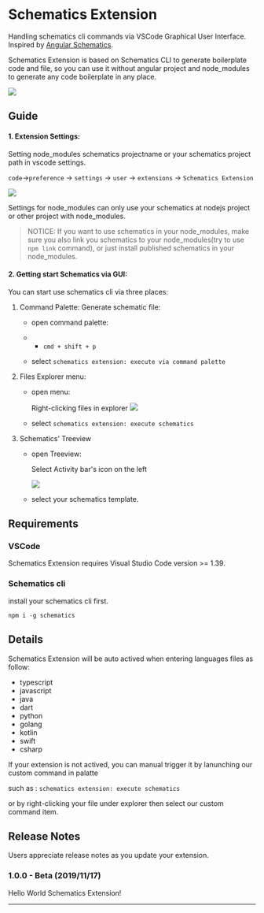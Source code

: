 # Schematics Extension

Handling schematics cli commands via VSCode Graphical User Interface. Inspired by [Angular Schematics](https://marketplace.visualstudio.com/items?itemName=cyrilletuzi.angular-schematics).  

Schematics Extension is based on Schematics CLI to generate boilerplate code and file, so you can use it without angular project and node_modules to generate any code boilerplate in any place.

![](https://i.imgur.com/RdNF1gc.gif)

## Guide

####  1. Extension Settings: 

Setting node_modules schematics projectname or your schematics project path in vscode settings.

 ```code```->```preference``` -> ```settings``` -> ```user``` -> ```extensions``` -> ```Schematics Extension```

![](https://i.imgur.com/4d6ZP1B.png)

Settings for node_modules can only use your schematics at nodejs project or other project with node_modules.

> NOTICE: If you want to use schematics in your node_modules, make sure you also link you schematics to your node_modules(try to use ```npm link``` command), or just install published schematics in your node_modules. 

####  2. Getting start Schematics via GUI: 

You can start use schematics cli via three places:

1. Command Palette: Generate schematic file:

    - open command palette: 
    
    - -   ```cmd + shift + p``` 
    
    -  select ```schematics extension: execute via command palette```

2. Files Explorer menu: 

    - open menu: 
    
        Right-clicking files in explorer
        ![](https://i.imgur.com/2vp3NMa.png)
    - select ```schematics extension: execute schematics```

3. Schematics' Treeview 

    - open Treeview: 
       
       Select Activity bar's icon on the left

       ![](https://i.imgur.com/ytpgLSk.png)
    - select your schematics template.

## Requirements

### VSCode

Schematics Extension requires Visual Studio Code version >= 1.39.

### Schematics cli
install your schematics cli first.

```npm i -g schematics``` 
## Details

Schematics Extension will be auto actived when entering languages files as follow:

- typescript
- javascript
- java
- dart
- python
- golang
- kotlin
- swift
- csharp

If your extension is not actived, you can manual trigger it by lanunching our custom command in palatte 

such as : 
 ```schematics extension: execute schematics```

or by right-clicking your file under explorer then select our custom command item.

## Release Notes

Users appreciate release notes as you update your extension.

### 1.0.0 - Beta (2019/11/17)

Hello World Schematics Extension!

-----------------------------------------------------------------------------------------------------------
